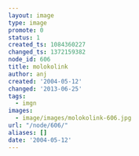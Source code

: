 ```yaml
---
layout: image
type: image
promote: 0
status: 1
created_ts: 1084360227
changed_ts: 1372159382
node_id: 606
title: molokolink
author: anj
created: '2004-05-12'
changed: '2013-06-25'
tags:
  - imgn
images:
  - image/images/molokolink-606.jpg
url: "/node/606/"
aliases: []
date: '2004-05-12'
---
```


